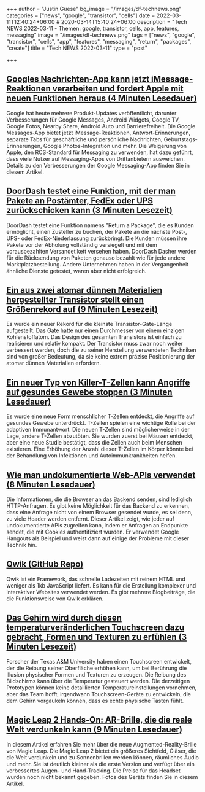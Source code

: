 +++
author = "Justin Guese"
bg_image = "/images/df-technews.png"
categories = ["news", "google", "transistor", "cells"]
date = 2022-03-11T12:40:24+06:00 # 2020-03-14T15:40:24+06:00
description = "Tech NEWS 2022-03-11 - Themen: google, transistor, cells, app, features, messaging"
image = "/images/df-technews.png"
tags = ["news", "google", "transistor", "cells", "app", "features", "messaging", "return", "packages", "create"]
title = "Tech NEWS 2022-03-11"
type = "post"

+++

## [Googles Nachrichten-App kann jetzt iMessage-Reaktionen verarbeiten und fordert Apple mit neuen Funktionen heraus (4 Minuten Lesedauer)](https://techcrunch.com/2022/03/10/googles-message-app-can-now-handle-imessage-reactions-challenges-apple-with-new-features/)

 Google hat heute mehrere Produkt-Updates veröffentlicht, darunter Verbesserungen für Google Messages, Android Widgets, Google TV, Google Fotos, Nearby Share, Android Auto und Barrierefreiheit. Die Google Messages-App bietet jetzt iMessage-Reaktionen, Antwort-Erinnerungen, separate Tabs für geschäftliche und persönliche Nachrichten, Geburtstags-Erinnerungen, Google Photos-Integration und mehr. Die Weigerung von Apple, den RCS-Standard für Messaging zu verwenden, hat dazu geführt, dass viele Nutzer auf Messaging-Apps von Drittanbietern ausweichen. Details zu den Verbesserungen der Google Messaging-App finden Sie in diesem Artikel.

## [DoorDash testet eine Funktion, mit der man Pakete an Postämter, FedEx oder UPS zurückschicken kann (3 Minuten Lesezeit)](https://techcrunch.com/2022/03/10/doordash-is-testing-a-feature-that-lets-you-return-packages-to-post-offices-fedex-or-ups/)

 DoorDash testet eine Funktion namens "Return a Package", die es Kunden ermöglicht, einen Zusteller zu buchen, der Pakete an die nächste Post-, UPS- oder FedEx-Niederlassung zurückbringt. Die Kunden müssen ihre Pakete vor der Abholung vollständig versiegelt und mit dem vorausbezahlten Versandetikett versehen haben. DoorDash Dasher werden für die Rücksendung von Paketen genauso bezahlt wie für jede andere Marktplatzbestellung. Andere Unternehmen haben in der Vergangenheit ähnliche Dienste getestet, waren aber nicht erfolgreich.

## [Ein aus zwei atomar dünnen Materialien hergestellter Transistor stellt einen Größenrekord auf (9 Minuten Lesezeit)](https://arstechnica.com/science/2022/03/a-transistor-made-using-two-atomically-thin-materials-sets-size-record/)

 Es wurde ein neuer Rekord für die kleinste Transistor-Gate-Länge aufgestellt. Das Gate hatte nur einen Durchmesser von einem einzigen Kohlenstoffatom. Das Design des gesamten Transistors ist einfach zu realisieren und relativ kompakt. Der Transistor muss zwar noch weiter verbessert werden, doch die zu seiner Herstellung verwendeten Techniken sind von großer Bedeutung, da sie keine extrem präzise Positionierung der atomar dünnen Materialien erfordern.

## [Ein neuer Typ von Killer-T-Zellen kann Angriffe auf gesundes Gewebe stoppen (3 Minuten Lesedauer)](https://interestingengineering.com/killer-t-cell-healthy-tissue)

 Es wurde eine neue Form menschlicher T-Zellen entdeckt, die Angriffe auf gesundes Gewebe unterdrückt. T-Zellen spielen eine wichtige Rolle bei der adaptiven Immunantwort. Die neuen T-Zellen sind möglicherweise in der Lage, andere T-Zellen abzutöten. Sie wurden zuerst bei Mäusen entdeckt, aber eine neue Studie bestätigt, dass die Zellen auch beim Menschen existieren. Eine Erhöhung der Anzahl dieser T-Zellen im Körper könnte bei der Behandlung von Infektionen und Autoimmunkrankheiten helfen.

## [Wie man undokumentierte Web-APIs verwendet (8 Minuten Lesedauer)](https://jvns.ca/blog/2022/03/10/how-to-use-undocumented-web-apis/)

 Die Informationen, die die Browser an das Backend senden, sind lediglich HTTP-Anfragen. Es gibt keine Möglichkeit für das Backend zu erkennen, dass eine Anfrage nicht von einem Browser gesendet wurde, es sei denn, zu viele Header werden entfernt. Dieser Artikel zeigt, wie jeder auf undokumentierte APIs zugreifen kann, indem er Anfragen an Endpunkte sendet, die mit Cookies authentifiziert wurden. Er verwendet Google Hangouts als Beispiel und weist dann auf einige der Probleme mit dieser Technik hin.

## [Qwik (GitHub Repo)](https://github.com/BuilderIO/qwik)

 Qwik ist ein Framework, das schnelle Ladezeiten mit reinem HTML und weniger als 1kb JavaScript liefert. Es kann für die Erstellung komplexer und interaktiver Websites verwendet werden. Es gibt mehrere Blogbeiträge, die die Funktionsweise von Qwik erklären.

## [Das Gehirn wird durch diesen temperaturveränderlichen Touchscreen dazu gebracht, Formen und Texturen zu erfühlen (3 Minuten Lesezeit)](https://gizmodo.com/touchscreen-friction-temperature-texas-am-university-in-1848622614)

 Forscher der Texas A&M University haben einen Touchscreen entwickelt, der die Reibung seiner Oberfläche erhöhen kann, um bei Berührung die Illusion physischer Formen und Texturen zu erzeugen. Die Reibung des Bildschirms kann über die Temperatur gesteuert werden. Die derzeitigen Prototypen können keine detaillierten Temperatureinstellungen vornehmen, aber das Team hofft, irgendwann Touchscreen-Geräte zu entwickeln, die dem Gehirn vorgaukeln können, dass es echte physische Tasten fühlt.

## [Magic Leap 2 Hands-On: AR-Brille, die die reale Welt verdunkeln kann (9 Minuten Lesedauer)](https://www.cnet.com/tech/computing/features/magic-leap-2-hands-on-ar-glasses-that-can-dim-the-real-world/)

 In diesem Artikel erfahren Sie mehr über die neue Augmented-Reality-Brille von Magic Leap. Die Magic Leap 2 bietet ein größeres Sichtfeld, Gläser, die die Welt verdunkeln und zu Sonnenbrillen werden können, räumliches Audio und mehr. Sie ist deutlich kleiner als die erste Version und verfügt über ein verbessertes Augen- und Hand-Tracking. Die Preise für das Headset wurden noch nicht bekannt gegeben. Fotos des Geräts finden Sie in diesem Artikel.

